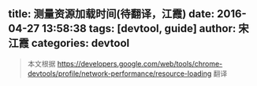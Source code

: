 title: 测量资源加载时间(待翻译，江霞)
date: 2016-04-27 13:58:38
tags: [devtool, guide]
author: 宋江霞
categories: devtool
---

> 本文根据 https://developers.google.com/web/tools/chrome-devtools/profile/network-performance/resource-loading 翻译

